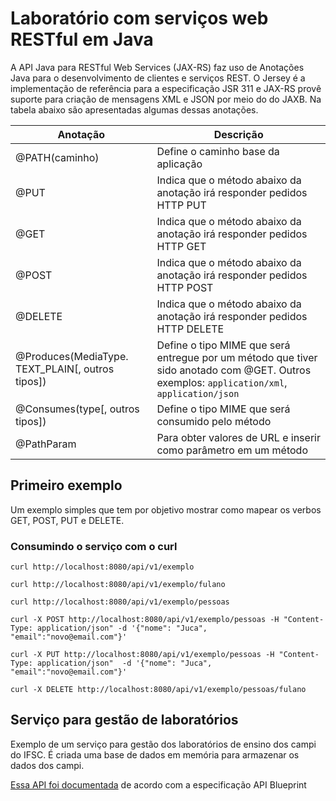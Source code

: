 # Laboratório com serviços web RESTful em Java



A API Java para RESTful Web Services (JAX-RS) faz uso de Anotações Java para o desenvolvimento de clientes e serviços REST. O Jersey é a implementação de referência para a especificação JSR 311 e JAX-RS provê suporte para criação de mensagens XML e JSON por meio do do JAXB. Na tabela abaixo são apresentadas algumas dessas anotações.



| Anotação | Descrição |
| -------------- | ---------------------------------- |
| @PATH(caminho) | Define o caminho base da aplicação |
| @PUT | Indica que o método abaixo da anotação irá responder pedidos HTTP PUT |
| @GET | Indica que o método abaixo da anotação irá responder pedidos HTTP GET |
| @POST | Indica que o método abaixo da anotação irá responder pedidos HTTP POST |
| @DELETE | Indica que o método abaixo da anotação irá responder pedidos HTTP DELETE |
| @Produces(MediaType. TEXT\_PLAIN[, outros tipos]) | Define o tipo MIME que será entregue por um método que tiver sido anotado com @GET. Outros exemplos: `application/xml`, `application/json` |
| @Consumes(type[, outros tipos]) | Define o tipo MIME que será consumido pelo método |
| @PathParam | Para obter valores de URL e inserir como parâmetro em um método |



## Primeiro exemplo

Um exemplo simples que tem por objetivo mostrar como mapear os verbos GET, POST, PUT e DELETE.



### Consumindo o serviço com o curl

```shell
curl http://localhost:8080/api/v1/exemplo

curl http://localhost:8080/api/v1/exemplo/fulano

curl http://localhost:8080/api/v1/exemplo/pessoas

curl -X POST http://localhost:8080/api/v1/exemplo/pessoas -H "Content-Type: application/json" -d '{"nome": "Juca", "email":"novo@email.com"}'

curl -X PUT http://localhost:8080/api/v1/exemplo/pessoas -H "Content-Type: application/json"  -d '{"nome": "Juca", "email":"novo@email.com"}'

curl -X DELETE http://localhost:8080/api/v1/exemplo/pessoas/fulano 
```



## Serviço para gestão de laboratórios

Exemplo de um serviço para gestão dos laboratórios de ensino dos campi do IFSC. É criada uma base de dados em memória para armazenar os dados dos campi.

[Essa API foi documentada](apiary.apib) de acordo com a especificação API Blueprint
